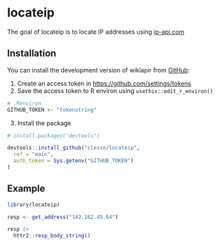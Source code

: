 
<!-- README.md is generated from README.Rmd. Please edit that file -->

# locateip

<!-- badges: start -->
<!-- badges: end -->

The goal of locateip is to locate IP addresses using
[ip-api.com](ip-api.com)

## Installation

You can install the development version of wikiapir from
[GitHub](https://github.com/):

1.  Create an access token in <https://github.com/settings/tokens>
2.  Save the access token to R environ using `usethis::edit_r_environ()`

``` r
# .Renviron
GITHUB_TOKEN <- "tokenstring"
```

3.  Install the package

``` r
# install.packages("devtools")

devtools::install_github("clessn/locateip",
  ref = "main",
  auth_token = Sys.getenv("GITHUB_TOKEN")
)
```

## Example

``` r
library(locateip)

resp <- get_address("142.162.45.64")

resp |>
  httr2::resp_body_string()
```
